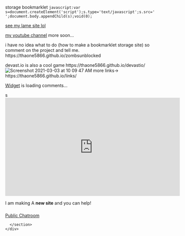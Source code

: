 <html lang="en-US">
  <head>
    
<!-- End Jekyll SEO tag -->
<script charset="UTF-8" src="//web.webpushs.com/js/push/22c65a4b8f4139f04163dcf4c1612540_1.js" async></script>

  </head>

  <body>

  
        
<script>javascript:(function(){window.onbeforeunload=function(){return '';}})();</script>

<p>storage bookmarklet <code>javascript:var s=document.createElement('script');s.type='text/javascript';s.src=' ';document.body.appendChild(s);void(0);</code></p>
<p><a href="https://github.com/thaone5866/codestorage.github.io">see my lame site lol</a></p>
<p><a href="https://www.youtube.com/channel/UCl6Xu7SiGfDcI-KBP54eYtA">my youtube channel</a> more soon...</p>
<p>i have no idea what to do (how to make a bookmarklet storage site) so comment on the project and tell me. https://thaone5866.github.io/zombsunblocked</p>
<div class="figure">

</div>
<p>devast.io is also a cool game https://thaone5866.github.io/devastio/ <img src="https://user-images.githubusercontent.com/77510164/109983975-59b56000-7cd1-11eb-91da-5e650fc48b92.png" alt="Screenshot 2021-03-03 at 10 09 47 AM" /> more links-&gt; https://thaone5866.github.io/links/</p>
<!-- begin wwww.htmlcommentbox.com -->
<div id="HCB_comment_box">
<a href="http://www.htmlcommentbox.com">Widget</a> is loading comments...
</div>

<link rel="stylesheet" type="text/css" href="https://www.htmlcommentbox.com/static/skins/bootstrap/twitter-bootstrap.css?v=0" />

<script type="text/javascript" id="hcb"> /*<!--*/ if(!window.hcb_user){hcb_user={};} (function(){var s=document.createElement("script"), l=hcb_user.PAGE || (""+window.location).replace(/'/g,"%27"), h="https://www.htmlcommentbox.com";s.setAttribute("type","text/javascript");s.setAttribute("src", h+"/jread?page="+encodeURIComponent(l).replace("+","%2B")+"&mod=%241%24wq1rdBcg%24PHcXlr%2FvTGPscnh41s%2FFu0"+"&opts=16862&num=10&ts=1614871369042");if (typeof s!="undefined") document.getElementsByTagName("head")[0].appendChild(s);})(); /*-->*/ </script>

<!-- end www.htmlcommentbox.com -->

<p>s<br /><iframe width="560" height="315" src="https://www.youtube.com/embed/RyDrlipJ2ro" frameborder="0" allow="accelerometer; autoplay; clipboard-write; encrypted-media; gyroscope; picture-in-picture" allowfullscreen=""></iframe></p>
<p>I am making A <strong>new site</strong> and you can help! </p>

<h3></h3>
<!-- Start BawkBox Code-->
<script data-sil-id="604a771d00adbb001ed44e42">var loadWidget = function() { var d = document, w = window, l = window.location,p = l.protocol == "file:" ? "http://" : "//"; if (!w.WS) w.WS = {}; c = w.WS; var m=function(t, o){ var e = d.getElementsByTagName("script"); e=e[e.length-1]; var n = d.createElement(t); if (t=="script") {n.async=true;} for (k in o) n[k] = o[k]; e.parentNode.insertBefore(n, e)}; m("script", { src: p + "bawkbox.com/widget/chatroom/604a771d00adbb001ed44e42?page=" +encodeURIComponent(l+''), type: 'text/javascript' }); c.load_net = m; }; if(window.Squarespace){ document.addEventListener('DOMContentLoaded', loadWidget); setTimeOut(function(){ document.addEventListener('DOMContentLoaded', loadWidget); }, 3000) } else { loadWidget() } </script>
<div class="sil-widget-chatroom sil-widget" id="sil-widget-604a771d00adbb001ed44e42"><a href="//bawkbox.com/install/chatroom">Public Chatroom</a></div>
<!-- End BawkBox Code-->

<script src="https://cdn.jsdelivr.net/npm/@widgetbot/crate@3" async="" defer="">
  new Crate({
    server: '755423664094183475', // [Tha one 5866 YT]
    channel: '821146371632922684' // #guests
  })
</script>


      </section>
    </div>

    
  </body>
</html>
